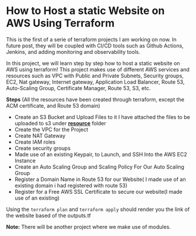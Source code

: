 # How to Host a static Website on AWS Using Terraform

This is the first of a serie of terraform projects I am working on now. In future post, they will be coupled with CI/CD tools such as Github Actions, Jenkins, and adding monitoring and observability tools.

In this project, we will learn step by step how to host a static website on AWS using terraform! This project makes use of different AWS services and resources such as VPC with Public and Private Subnets, Security groups, EC2, Nat gateway, Internet gateway, Application Load Balancer, Route 53, Auto-Scaling Group, Certificate Manager, Route 53, S3, etc.


**Steps** (All the resources have been created through terraform, except the ACM certificate, and Route 53 domain)

- Create an S3 Bucket and Upload Files to it
    I have attached the files to be uploaded to s3 under [**resource**](resources) folder
- Create the VPC for the Project
- Create NAT Gateway
- Create IAM roles
- Create security groups
- Made use of an existing Keypair, to Launch, and SSH Into the AWS EC2 Instance
- Create an Auto Scaling Group and Scaling Policy For Our Auto Scaling Group
- Register a Domain Name in Route 53 for our Website( I made use of an existing domain i had registered with route 53)
- Register for a Free AWS SSL Certificate to secure our website(I made use of an existing)

Using the `terraform plan` and `terraform apply` should render you the link of the website based of the outputs.tf

**Note:** There will be another project where we make use of modules. 